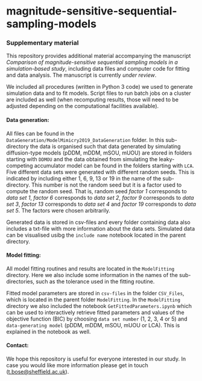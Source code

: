 # magnitude-sensitive-sequential-sampling-models
### Supplementary material

This repository provides additional material accompanying the manuscript *Comparison of magnitude-sensitive sequential sampling models in a simulation-based study*, including data files and computer code for fitting and data analysis. The manuscript is currently *under review*.

We included all procedures (written in Python 3 code) we used to generate simulation data and to fit models. Script files to run batch jobs on a cluster are included as well (when recomputing results, those will need to be adjusted depending on the computational facilities available).

#### Data generation:

All files can be found in the `DataGeneration/ModelMimicry2019_DataGeneration` folder. In this sub-directory the data is organised such that data generated by simulating diffusion-type models (pDDM, mDDM, mSOU, mUOU) are stored in folders starting with `DDMOU` and the data obtained from simulating the leaky-competing accumulator model can be found in the folders starting with `LCA`. Five different data sets were generated with different random seeds. This is indicated by including either 1, 6, 9, 13 or 19 in the name of the sub-directory. This number is not the random seed but it is a factor used to compute the random seed. That is, random seed *factor 1* corresponds to *data set 1*, *factor 6* corresponds to *data set 2*, *factor 9* corresponds to *data set 3*, *factor 13* corresponds to *data set 4* and *factor 19* corresponds to *data set 5*. The factors were chosen arbitrarily.

Generated data is stored in csv-files and every folder containing data also includes a txt-file with more information about the data sets.
Simulated data can be visualised usibg the `include name` notebook located in the parent directory.

#### Model fitting:

All model fitting routines and results are located in the `ModelFitting` directory. Here we also include some information in the names of the sub-directories, such as the tolerance used in the fitting routine.

Fitted model parameters are stored in `csv-files` in the folder `CSV_Files`, which is located in the parent folder `ModelFitting`. In the `ModelFitting` directory we also included the notebook `GetFittedParameters.ipynb` which can be used to interactively retrieve fitted parameters and values of the objective function (BIC) by choosing `data set number` (1, 2, 3, 4 or 5) and `data-generating model` (pDDM, mDDM, mSOU, mUOU or LCA). This is explained in the notebook as well. 

#### Contact:

We hope this repository is useful for everyone interested in our study. In case you would like more information please get in touch (t.bose@sheffield.ac.uk).
